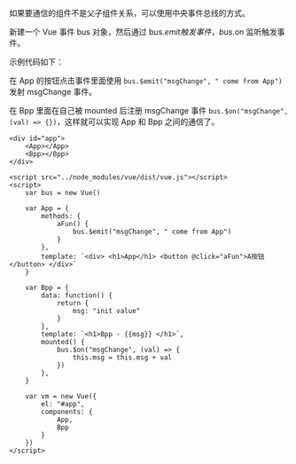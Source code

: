 如果要通信的组件不是父子组件关系，可以使用中央事件总线的方式。

新建一个 Vue 事件 bus 对象，然后通过 bus.$emit 触发事件，bus.$on 监听触发事件。

示例代码如下：

在 App 的按钮点击事件里面使用 `bus.$emit("msgChange", " come from App")` 发射 msgChange 事件。

在 Bpp 里面在自己被 mounted 后注册 msgChange 事件 `bus.$on("msgChange", (val) => {})`，这样就可以实现 App 和 Bpp 之间的通信了。

```
<div id="app">
    <App></App>
    <Bpp></Bpp>
</div>

<script src="../node_modules/vue/dist/vue.js"></script>
<script>
    var bus = new Vue()

    var App = {
        methods: {
            aFun() {
                bus.$emit("msgChange", " come from App")
            }
        },
        template: `<div> <h1>App</h1> <button @click="aFun">A按钮</button> </div>`
    }

    var Bpp = {
        data: function() {
            return {
                msg: "init value"
            }
        },
        template: `<h1>Bpp - {{msg}} </h1>`,
        mounted() {
            bus.$on("msgChange", (val) => {
                this.msg = this.msg + val
            })
        },
    }

    var vm = new Vue({
        el: "#app",
        components: {
            App,
            Bpp
        }
    })
</script>
```
